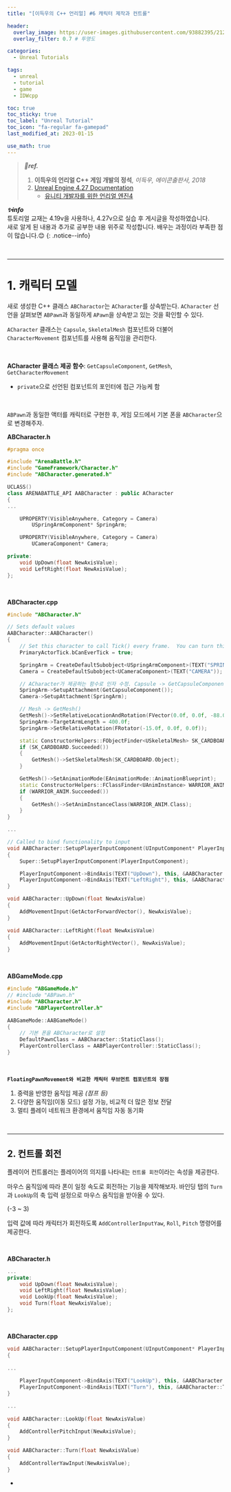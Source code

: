 ```yaml
---
title: "[이득우의 C++ 언리얼] #6 캐릭터 제작과 컨트롤"

header:
  overlay_image: https://user-images.githubusercontent.com/93882395/212655591-8ae50295-2acd-4d6b-9a8d-b6924f334ab3.jpg
  overlay_filter: 0.7 # 투명도

categories:
  - Unreal Tutorials

tags:
  - unreal
  - tutorial
  - game 
  - IDWcpp

toc: true
toc_sticky: true
toc_label: "Unreal Tutorial"
toc_icon: "fa-regular fa-gamepad"
last_modified_at: 2023-01-15

use_math: true
---
```


> ***🤍ref.***
>
> 1. **이득우의 언리얼 C++ 게임 개발의 정석**,  *이득우, 에이콘출판사, 2018*
> 2. [Unreal Engine 4.27 Documentation](https://docs.unrealengine.com/4.27/ko/)
>     *   [유니티 개발자를 위한 언리얼 엔진4](https://docs.unrealengine.com/4.27/ko/Basics/UnrealEngineForUnityDevs/)

***✨info***<br>튜토리얼 교재는 4.19v을 사용하나, 4.27v으로 실습 후 게시글을 작성하였습니다.<br>새로 알게 된 내용과 추가로 공부한 내용 위주로 작성합니다. 배우는 과정이라 부족한 점이 많습니다.😊
{: .notice--info}

<br>

---

# 1. 캐릭터 모델

새로 생성한 C++ 클래스 `ABCharactor`는 `ACharacter`를 상속받는다. `ACharacter` 선언을 살펴보면 `ABPawn`과 동일하게 `APawn`을 상속받고 있는 것을 확인할 수 있다.

`ACharacter` 클래스는 `Capsule`, `SkeletalMesh` 컴포넌트와 더불어 `CharacterMovement` 컴포넌트를 사용해 움직임을 관리한다.

<br>

**ACharacter 클래스 제공 함수**: `GetCapsuleComponent`, `GetMesh`, `GetCharacterMovement`

* `private`으로 선언된 컴포넌트의 포인터에 접근 가능케 함

<br>

`ABPawn`과 동일한 액터를 캐릭터로 구현한 후, 게임 모드에서 기본 폰을 `ABCharacter`으로 변경해주자.

**ABCharacter.h** 

```c++
#pragma once

#include "ArenaBattle.h"
#include "GameFramework/Character.h"
#include "ABCharacter.generated.h"

UCLASS()
class ARENABATTLE_API AABCharacter : public ACharacter
{
...

	UPROPERTY(VisibleAnywhere, Category = Camera)
		USpringArmComponent* SpringArm;

	UPROPERTY(VisibleAnywhere, Category = Camera)
		UCameraComponent* Camera;

private:
	void UpDown(float NewAxisValue);
	void LeftRight(float NewAxisValue);
};
```

<br>

**ABCharacter.cpp**

```c++
#include "ABCharacter.h"

// Sets default values
AABCharacter::AABCharacter()
{
 	// Set this character to call Tick() every frame.  You can turn this off to improve performance if you don't need it.
	PrimaryActorTick.bCanEverTick = true;

	SpringArm = CreateDefaultSubobject<USpringArmComponent>(TEXT("SPRINGARM"));
	Camera = CreateDefaultSubobject<UCameraComponent>(TEXT("CAMERA"));

	// ACharacter가 제공하는 함수로 인자 수정. Capsule -> GetCapsuleComponent()
	SpringArm->SetupAttachment(GetCapsuleComponent());
	Camera->SetupAttachment(SpringArm);

	// Mesh -> GetMesh()
	GetMesh()->SetRelativeLocationAndRotation(FVector(0.0f, 0.0f, -88.0f), FRotator(0.0f, -90.0f, 0.0f));
	SpringArm->TargetArmLength = 400.0f;
	SpringArm->SetRelativeRotation(FRotator(-15.0f, 0.0f, 0.0f));

	static ConstructorHelpers::FObjectFinder<USkeletalMesh> SK_CARDBOARD(TEXT("/Game/InfinityBladeWarriors/Character/CompleteCharacters/SK_CharM_Cardboard.SK_CharM_Cardboard"));
	if (SK_CARDBOARD.Succeeded())
	{
		GetMesh()->SetSkeletalMesh(SK_CARDBOARD.Object);
	}

	GetMesh()->SetAnimationMode(EAnimationMode::AnimationBlueprint);
	static ConstructorHelpers::FClassFinder<UAnimInstance> WARRIOR_ANIM(TEXT("/Game/Book/Animations/WarriorAnimBlueprint.WarriorAnimBlueprint_C"));
	if (WARRIOR_ANIM.Succeeded())
	{
		GetMesh()->SetAnimInstanceClass(WARRIOR_ANIM.Class);
	}
}

...

// Called to bind functionality to input
void AABCharacter::SetupPlayerInputComponent(UInputComponent* PlayerInputComponent)
{
	Super::SetupPlayerInputComponent(PlayerInputComponent);

	PlayerInputComponent->BindAxis(TEXT("UpDown"), this, &AABCharacter::UpDown);
	PlayerInputComponent->BindAxis(TEXT("LeftRight"), this, &AABCharacter::LeftRight);
}

void AABCharacter::UpDown(float NewAxisValue) 
{
	AddMovementInput(GetActorForwardVector(), NewAxisValue);
}

void AABCharacter::LeftRight(float NewAxisValue) 
{
	AddMovementInput(GetActorRightVector(), NewAxisValue);
}
```

<br>

**ABGameMode.cpp**

```c++
#include "ABGameMode.h"
// #include "ABPawn.h"
#include "ABCharacter.h"
#include "ABPlayerController.h"

AABGameMode::AABGameMode()
{
    // 기본 폰을 ABCharacter로 설정
	DefaultPawnClass = AABCharacter::StaticClass();
	PlayerControllerClass = AABPlayerController::StaticClass();
}
```

<br>

**`FloatingPawnMovement와 비교한 캐릭터 무브먼트 컴포넌트의 장점`**

1. 중력을 반영한 움직임 제공 *(점프 등)*
2. 다양한 움직임(이동 모드) 설정 가능, 비교적 더 많은 정보 전달
3. 멀티 플레이 네트워크 환경에서 움직임 자동 동기화

<br>

---

## 2. 컨트롤 회전

플레이어 컨트롤러는 플레이어의 의지를 나타내는 `컨트롤 회전`이라는 속성을 제공한다.

마우스 움직임에 따라 폰이 일정 속도로 회전하는 기능을 제작해보자. 바인딩 탭의 `Turn`과 `LookUp`의 축 입력 설정으로 마우스 움직임을 받아올 수 있다.

(-3 ~ 3)

입력 값에 따라 캐릭터가 회전하도록 `AddControllerInputYaw`, `Roll`, `Pitch`  명령어를 제공한다.

<br>

**ABCharacter.h**

```c++
...
private:
	void UpDown(float NewAxisValue);
	void LeftRight(float NewAxisValue);
	void LookUp(float NewAxisValue);
	void Turn(float NewAxisValue);
};
```

<br>

**ABCharacter.cpp**

```c++
void AABCharacter::SetupPlayerInputComponent(UInputComponent* PlayerInputComponent)
{
    
...
    
	PlayerInputComponent->BindAxis(TEXT("LookUp"), this, &AABCharacter::LookUp);
	PlayerInputComponent->BindAxis(TEXT("Turn"), this, &AABCharacter::Turn);
}

...
    
void AABCharacter::LookUp(float NewAxisValue)
{
	AddControllerPitchInput(NewAxisValue);
}

void AABCharacter::Turn(float NewAxisValue)
{
	AddControllerYawInput(NewAxisValue);
}
```

* 
